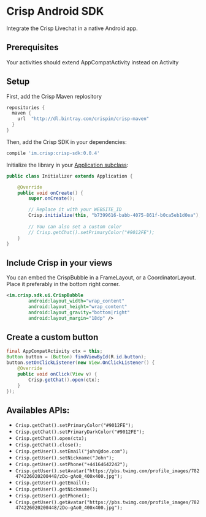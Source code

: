 # Crisp Android SDK

Integrate the Crisp Livechat in a native Android app.

## Prerequisites

Your activities should extend AppCompatActivity instead on Activity

## Setup

First, add the Crisp Maven replository
```groovy
repositories {
  maven {
    url  "http://dl.bintray.com/crispim/crisp-maven"
  }
}
```

Then, add the Crisp SDK in your dependencies:

```groovy
compile 'im.crisp:crisp-sdk:0.0.4'
```

Initialize the library in your [Application subclass](http://developer.android.com/reference/android/app/Application.html):
```java
public class Initializer extends Application {

    @Override
    public void onCreate() {
        super.onCreate();

        // Replace it with your WEBSITE_ID
        Crisp.initialize(this, "b7399616-babb-4075-861f-b0ca5eb1d0ea");
        
        // You can also set a custom color
        // Crisp.getChat().setPrimaryColor("#9012FE");
    }
}
```

## Include Crisp in your views

You can embed the CrispBubble in a FrameLayout, or a CoordinatorLayout. Place it preferably in the bottom right corner.

```xml
<im.crisp.sdk.ui.CrispBubble
        android:layout_width="wrap_content"
        android:layout_height="wrap_content"
        android:layout_gravity="bottom|right"
        android:layout_margin="18dp" />
```

## Create a custom button

```java
final AppCompatActivity ctx = this;
Button button = (Button) findViewById(R.id.button);
button.setOnClickListener(new View.OnClickListener() {
	@Override
	public void onClick(View v) {
		Crisp.getChat().open(ctx);
	}
});
```

## Availables APIs:

* `Crisp.getChat().setPrimaryColor("#9012FE");`
* `Crisp.getChat().setPrimaryDarkColor("#9012FE");`
* `Crisp.getChat().open(ctx);`
* `Crisp.getChat().close();`
* `Crisp.getUser().setEmail("john@doe.com");`
* `Crisp.getUser().setNickname("John");`
* `Crisp.getUser().setPhone("+44164642242");`
* `Crisp.getUser().setAvatar("https://pbs.twimg.com/profile_images/782474226020200448/zDo-gAo0_400x400.jpg");`
* `Crisp.getUser().getEmail();`
* `Crisp.getUser().getNickname();`
* `Crisp.getUser().getPhone();`
* `Crisp.getUser().getAvatar("https://pbs.twimg.com/profile_images/782474226020200448/zDo-gAo0_400x400.jpg");`
